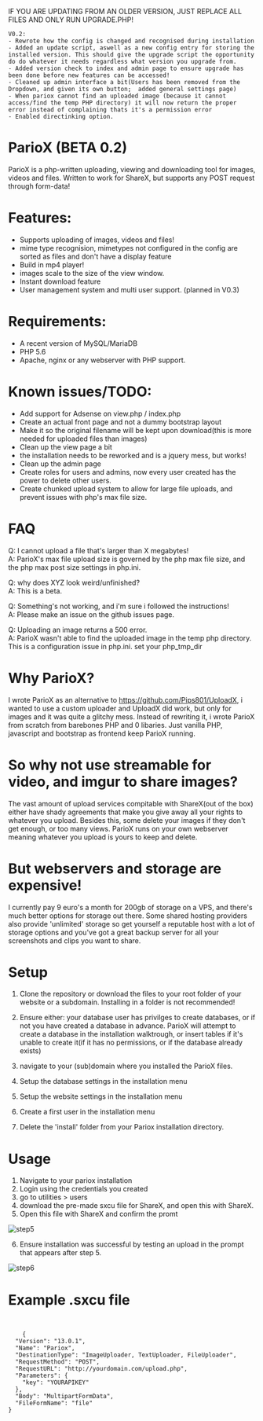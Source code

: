 
IF YOU ARE UPDATING FROM AN OLDER VERSION, JUST REPLACE ALL FILES AND ONLY RUN UPGRADE.PHP!
```
V0.2:
- Rewrote how the config is changed and recognised during installation
- Added an update script, aswell as a new config entry for storing the installed version. This should give the upgrade script the opportunity do do whatever it needs regardless what version you upgrade from.
- Added version check to index and admin page to ensure upgrade has been done before new features can be accessed!
- Cleaned up admin interface a bit(Users has been removed from the Dropdown, and given its own button;  added general settings page)
- When pariox cannot find an uploaded image (because it cannot access/find the temp PHP directory) it will now return the proper error instead of complaining thats it's a permission error
- Enabled directinking option.
```
# ParioX (BETA 0.2)
ParioX is a php-written uploading, viewing and downloading tool for images, videos and files. Written to work for ShareX, but supports any POST request through form-data!

# Features:
- Supports uploading of images, videos and files!
- mime type recognision, mimetypes not configured in the config are sorted as files and don't have a display feature
- Build in mp4 player!
- images scale to the size of the view window.
- Instant download feature
- User management system and multi user support. (planned in V0.3)

# Requirements:
- A recent version of MySQL/MariaDB
- PHP 5.6
- Apache, nginx or any webserver with PHP support.




# Known issues/TODO:
- Add support for Adsense on view.php / index.php
- Create an actual front page and not a dummy bootstrap layout
- Make it so the original filename will be kept upon download(this is more needed for uploaded files than images)
- Clean up the view page a bit
- the installation needs to be reworked and is a jquery mess, but works!
- Clean up the admin page
- Create roles for users and admins, now every user created has the power to delete other users.
- Create chunked upload system to allow for large file uploads, and prevent issues with php's max file size.

# FAQ

Q: I cannot upload a file that's larger than X megabytes! \
A: ParioX's max file upload size is governed by the php max file size, and the php max post size settings in php.ini.

Q: why does XYZ look weird/unfinished? \
A: This is a beta.

Q: Something's not working, and i'm sure i followed the instructions! \
A: Please make an issue on the github issues page.

Q: Uploading an image returns a 500 error. \
A: ParioX wasn't able to find the uploaded image in the temp php directory. This is a configuration issue in php.ini. set your php_tmp_dir

# Why ParioX?
I wrote ParioX as an alternative to https://github.com/Pips801/UploadX, i wanted to use a custom uploader and UploadX did work, but only for images and it was quite a glitchy mess. Instead of rewriting it, i wrote ParioX from scratch from barebones PHP and 0 libaries. Just vanilla PHP, javascript and bootstrap as frontend keep ParioX running.

# So why not use streamable for video, and imgur to share images?
The vast amount of upload services compitable with ShareX(out of the box) either have shady agreements that make you give away all your rights to whatever you upload. Besides this, some delete your images if they don't get enough, or too many views. ParioX runs on your own webserver meaning whatever you upload is yours to keep and delete.

# But webservers and storage are expensive!
I currently pay 9 euro's a month for 200gb of storage on a VPS, and there's much better options for storage out there. Some shared hosting providers also provide 'unlimited' storage so get yourself a reputable host with a lot of storage options and you've got a great backup server for all your screenshots and clips you want to share.


# Setup 
1. Clone the repository or download the files to your root folder of your website or a subdomain. Installing in a folder is not recommended!

2. Ensure either: your database user has privilges to create databases, or if not you have created a database in advance. ParioX will attempt to create a database in the installation walktrough, or insert tables if it's unable to create it(if it has no permissions, or if the database already exists)

3. navigate to your (sub)domain where you installed the ParioX files.

4. Setup the database settings in the installation menu
5. Setup the website settings in the installation menu
6. Create a first user in the installation menu
7. Delete the 'install' folder from your Pariox installation directory.

# Usage
1. Navigate to your pariox installation
2. Login using the credentials you created
3. go to utilities > users
4. download the pre-made sxcu file for ShareX, and open this with ShareX.
5. Open this file with ShareX and confirm the promt

![step5](https://images.mgroeneveld.nl/images/6495d096.png)

6. Ensure installation was successful by testing an upload in the prompt that appears after step 5.

![step6](https://images.mgroeneveld.nl/images/2cef102a.png)

# Example .sxcu file
```


    {
  "Version": "13.0.1",
  "Name": "Pariox",
  "DestinationType": "ImageUploader, TextUploader, FileUploader",
  "RequestMethod": "POST",
  "RequestURL": "http://yourdomain.com/upload.php",
  "Parameters": {
    "key": "YOURAPIKEY"
  },
  "Body": "MultipartFormData",
  "FileFormName": "file"
}
    
    

```
